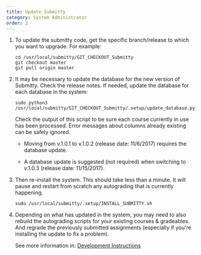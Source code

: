 ```yaml
---
title: Update Submitty
category: System Administrator
order: 2
---
```



1.  To update the submitty code, get the specific branch/release to which
    you want to upgrade.  For example:

    ```
    cd /usr/local/submitty/GIT_CHECKOUT_Submitty
    git checkout master
    git pull origin master
    ```


2.  It may be necessary to update the database for the new version of
    Submitty.  Check the release notes.  If needed, update the
    database for each database in the system:

    ```
    sudo python3 /usr/local/submitty/GIT_CHECKOUT_Submitty/.setup/update_database.py
    ```

    Check the output of this script to be sure each course currently
    in use has been processed.  Error messages about columns already
    existing can be safely ignored.


    * Moving from v.1.0.1 to v.1.0.2 (release date: 11/6/2017) requires
      the database update.


    * A database update is suggested (not required) when switching to
      v.1.0.3 (release date: 11/15/2017).



3.  Then re-install the system.  This should take less than a minute.
    It will pause and restart from scratch any autograding that is
    currently happening.

    ```
    sudo /usr/local/submitty/.setup/INSTALL_SUBMITTY.sh
    ```


4.  Depending on what has updated in the system, you may need to also
    rebuild the autograding scripts for your existing courses &
    gradeables.  And regrade the previously submitted assignments
    (especially if you're installing the update to fix a problem).

    See more information in:
    [Development Instructions](../developer/development_instructions)

                                                                                                    
                                                                                                    
                                                                                                    
          